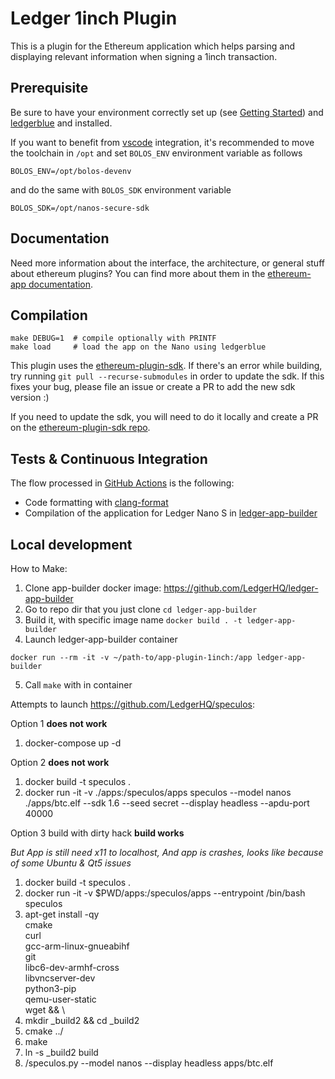 # Ledger 1inch Plugin

This is a plugin for the Ethereum application which helps parsing and displaying relevant information when signing a 1inch transaction.

## Prerequisite

Be sure to have your environment correctly set up (see [Getting Started](https://ledger.readthedocs.io/en/latest/userspace/getting_started.html)) and [ledgerblue](https://pypi.org/project/ledgerblue/) and installed.

If you want to benefit from [vscode](https://code.visualstudio.com/) integration, it's recommended to move the toolchain in `/opt` and set `BOLOS_ENV` environment variable as follows

```
BOLOS_ENV=/opt/bolos-devenv
```

and do the same with `BOLOS_SDK` environment variable

```
BOLOS_SDK=/opt/nanos-secure-sdk
```

## Documentation

Need more information about the interface, the architecture, or general stuff about ethereum plugins? You can find more about them in the [ethereum-app documentation](https://github.com/LedgerHQ/app-ethereum/blob/master/doc/ethapp_plugins.asc).

## Compilation

```
make DEBUG=1  # compile optionally with PRINTF
make load     # load the app on the Nano using ledgerblue
```

This plugin uses the [ethereum-plugin-sdk](https://github.com/LedgerHQ/ethereum-plugin-sdk/). If there's an error while building, try running `git pull --recurse-submodules` in order to update the sdk. If this fixes your bug, please file an issue or create a PR to add the new sdk version :)

If you need to update the sdk, you will need to do it locally and create a PR on the [ethereum-plugin-sdk repo](https://github.com/LedgerHQ/ethereum-plugin-sdk/).

## Tests & Continuous Integration

The flow processed in [GitHub Actions](https://github.com/features/actions) is the following:

- Code formatting with [clang-format](http://clang.llvm.org/docs/ClangFormat.html)
- Compilation of the application for Ledger Nano S in [ledger-app-builder](https://github.com/LedgerHQ/ledger-app-builder)

## Local development

How to Make:
1) Clone app-builder docker image: https://github.com/LedgerHQ/ledger-app-builder
2) Go to repo dir that you just clone `cd ledger-app-builder`
3) Build it, with specific image name `docker build . -t ledger-app-builder`
4) Launch ledger-app-builder container
```
docker run --rm -it -v ~/path-to/app-plugin-1inch:/app ledger-app-builder
```
5) Call `make` with in container


Attempts to launch https://github.com/LedgerHQ/speculos:

Option 1 **does not work**
1. docker-compose up -d

Option 2 **does not work**
1. docker build -t speculos .
2. docker run -it -v ./apps:/speculos/apps speculos --model nanos ./apps/btc.elf --sdk 1.6 --seed secret --display headless --apdu-port 40000

Option 3 build with dirty hack **build works**

*But App is still need x11 to localhost, And app is crashes, looks like because of some Ubuntu & Qt5 issues*

1. docker build -t speculos .
2. docker run -it -v $PWD/apps:/speculos/apps --entrypoint /bin/bash speculos
3. apt-get install -qy \
   cmake \
   curl \
   gcc-arm-linux-gnueabihf \
   git \
   libc6-dev-armhf-cross \
   libvncserver-dev \
   python3-pip \
   qemu-user-static \
   wget && \
4. mkdir _build2 && cd _build2
5. cmake ../
6. make
7. ln -s _build2 build
8. /speculos.py --model nanos --display headless apps/btc.elf



